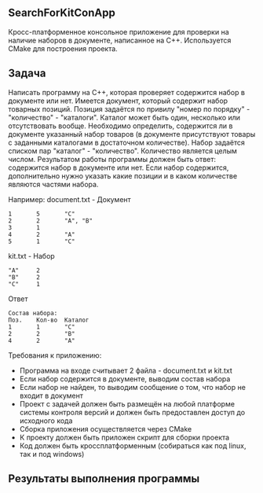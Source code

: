 SearchForKitConApp
--------

Кросс-платформенное консольное приложение для проверки на наличие наборов в документе, написанное на C++. Используется CMake для построения проекта.

Задача
--------

Написать программу на C++, которая проверяет содержится набор в документе или нет. Имеется документ, который содержит набор товарных позиций. Позиция задаётся по привилу "номер по порядку" - "количество" - "каталоги". Каталог может быть один, несколько или отсутствовать вообще.
Необходимо определить, содержится ли в документе указанный набор товаров (в документе присутствуют товары с заданными каталогами в достаточном количестве). Набор задаётся списком пар "каталог" - "количество". Количество является целым числом. Результатом работы программы должен быть ответ: содержится набор в документе или нет. Если набор содержится, дополнительно нужно указать какие позиции и в каком количестве являются частями набора.

Например:
document.txt - Документ
```Поз.	Кол-во	Каталоги
1		5		"C"
2		2		"A", "B"
3		1		 
4		2		"A"
5		1		"C"
```

kit.txt - Набор
```Каталог	Кол-во
"A"		2
"B"		2
"C"		1
```

Ответ
```Набор содержится в документе.
Состав набора:
Поз.	Кол-во	Каталог
1		1		"C"
2		2		"B"
4		2		"A"
```

Требования к приложению:
- Программа на входе считывает 2 файла - document.txt и kit.txt
- Если набор содержится в документе, выводим состав набора
- Если набор не найден, то выводим сообщение о том, что набор не входит в документ
- Проект с задачей должен быть размещён на любой платформе системы контроля версий и должен быть предоставлен доступ до исходного кода
- Сборка приложения осуществляется через CMake
- К проекту должен быть приложен скрипт для сборки проекта
- Код должен быть кроссплатформенным (собираться как под linux, так и под windows)

Результаты выполнения программы
--------

